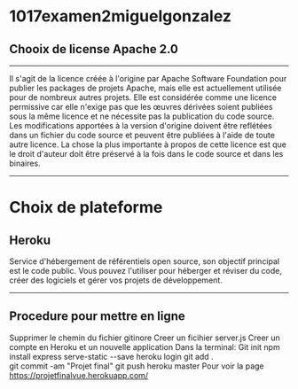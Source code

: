 # 1017examen2miguelgonzalez


## Chooix de license Apache 2.0

***
Il s'agit de la licence créée à l'origine par Apache Software Foundation pour publier les packages de projets Apache, mais elle est actuellement utilisée pour de nombreux autres projets. Elle est considérée comme une licence permissive car elle n'exige pas que les œuvres dérivées soient publiées sous la même licence et ne nécessite pas la publication du code source. Les modifications apportées à la version d'origine doivent être reflétées dans un fichier du code source et peuvent être publiées à l'aide de toute autre licence. La chose la plus importante à propos de cette licence est que le droit d'auteur doit être préservé à la fois dans le code source et dans les binaires.

***
# Choix de plateforme

## Heroku

Service d'hébergement de référentiels open source, son objectif principal est le code public. Vous pouvez l'utiliser pour héberger et réviser du code, créer des logiciels et gérer vos projets de développement.



***
## Procedure pour mettre en ligne

Supprimer le chemin du fichier gitinore
Creer un ficihier server.js
Creer un compte en Heroku et un nouvelle application
Dans la terminal:
Git init
npm install express serve-static --save
heroku login 
git add .  
git commit -am "Projet final" 
git push heroku master 
Pour voir la page https://projetfinalvue.herokuapp.com/


